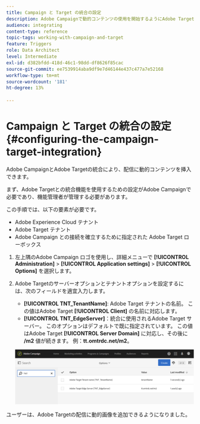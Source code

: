 ```yaml
---
title: Campaign と Target の統合の設定
description: Adobe Campaignで動的コンテンツの使用を開始するようにAdobe Target統合を設定する方法を説明します。
audience: integrating
content-type: reference
topic-tags: working-with-campaign-and-target
feature: Triggers
role: Data Architect
level: Intermediate
exl-id: d382bfdd-418d-46c1-98dd-df8626f85cac
source-git-commit: ee7539914aba9df9e7d46144e437c477a7e52168
workflow-type: tm+mt
source-wordcount: '181'
ht-degree: 13%

---
```


# Campaign と Target の統合の設定{#configuring-the-campaign-target-integration}

Adobe CampaignとAdobe Targetの統合により、配信に動的コンテンツを挿入できます。

まず、Adobe Targetとの統合機能を使用するための設定がAdobe Campaignで必要であり、機能管理者が管理する必要があります。

この手順では、以下の要素が必要です。

* Adobe Experience Cloud テナント
* Adobe Target テナント
* Adobe Campaign との接続を確立するために指定された Adobe Target ローボックス

1. 左上隅のAdobe Campaign ロゴを使用し、詳細メニューで **[!UICONTROL Administration]** > **[!UICONTROL Application settings]** > **[!UICONTROL Options]** を選択します。
1. Adobe Targetのサーバーオプションとテナントオプションを設定するには、次のフィールドを適宜入力します。

   * **[!UICONTROL TNT_TenantName]**: Adobe Target テナントの名前。 この値はAdobe Target **[!UICONTROL Client]** の名前に対応します。
   * **[!UICONTROL TNT_EdgeServer]**：統合に使用されるAdobe Target サーバー。 このオプションはデフォルトで既に指定されています。 この値はAdobe Target **[!UICONTROL Server Domain]** に対応し、その後に **/m2** 値が続きます。 例：**tt.omtrdc.net/m2**。

   ![](assets/tar_options.png)

ユーザーは、Adobe Targetの配信に動的画像を追加できるようになりました。

